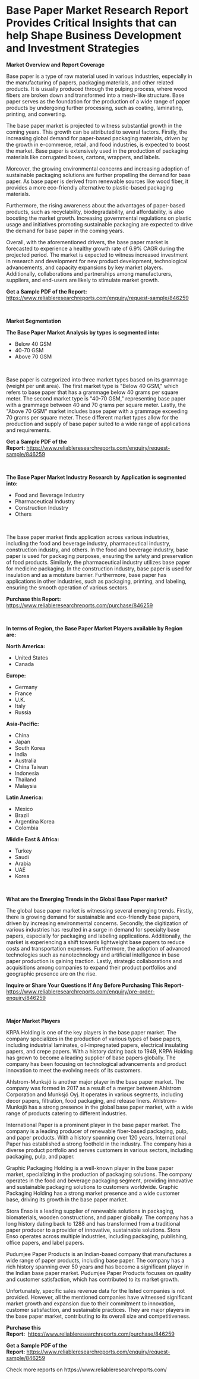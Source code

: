 <p><h1>Base Paper Market Research Report Provides Critical Insights that can help Shape Business Development and Investment Strategies</h1></p><p><strong>Market Overview and Report Coverage</strong></p>
<p><p>Base paper is a type of raw material used in various industries, especially in the manufacturing of papers, packaging materials, and other related products. It is usually produced through the pulping process, where wood fibers are broken down and transformed into a mesh-like structure. Base paper serves as the foundation for the production of a wide range of paper products by undergoing further processing, such as coating, laminating, printing, and converting.</p><p>The base paper market is projected to witness substantial growth in the coming years. This growth can be attributed to several factors. Firstly, the increasing global demand for paper-based packaging materials, driven by the growth in e-commerce, retail, and food industries, is expected to boost the market. Base paper is extensively used in the production of packaging materials like corrugated boxes, cartons, wrappers, and labels.</p><p>Moreover, the growing environmental concerns and increasing adoption of sustainable packaging solutions are further propelling the demand for base paper. As base paper is derived from renewable sources like wood fiber, it provides a more eco-friendly alternative to plastic-based packaging materials.</p><p>Furthermore, the rising awareness about the advantages of paper-based products, such as recyclability, biodegradability, and affordability, is also boosting the market growth. Increasing governmental regulations on plastic usage and initiatives promoting sustainable packaging are expected to drive the demand for base paper in the coming years.</p><p>Overall, with the aforementioned drivers, the base paper market is forecasted to experience a healthy growth rate of 6.9% CAGR during the projected period. The market is expected to witness increased investment in research and development for new product development, technological advancements, and capacity expansions by key market players. Additionally, collaborations and partnerships among manufacturers, suppliers, and end-users are likely to stimulate market growth.</p></p>
<p><strong>Get a Sample PDF of the Report:</strong> <a href="https://www.reliableresearchreports.com/enquiry/request-sample/846259">https://www.reliableresearchreports.com/enquiry/request-sample/846259</a></p>
<p>&nbsp;</p>
<p><strong>Market Segmentation</strong></p>
<p><strong>The Base Paper Market Analysis by types is segmented into:</strong></p>
<p><ul><li>Below 40 GSM</li><li>40-70 GSM</li><li>Above 70 GSM</li></ul></p>
<p>&nbsp;</p>
<p><p>Base paper is categorized into three market types based on its grammage (weight per unit area). The first market type is "Below 40 GSM," which refers to base paper that has a grammage below 40 grams per square meter. The second market type is "40-70 GSM," representing base paper with a grammage between 40 and 70 grams per square meter. Lastly, the "Above 70 GSM" market includes base paper with a grammage exceeding 70 grams per square meter. These different market types allow for the production and supply of base paper suited to a wide range of applications and requirements.</p></p>
<p><strong>Get a Sample PDF of the Report:</strong>&nbsp;<a href="https://www.reliableresearchreports.com/enquiry/request-sample/846259">https://www.reliableresearchreports.com/enquiry/request-sample/846259</a></p>
<p>&nbsp;</p>
<p><strong>The Base Paper Market Industry Research by Application is segmented into:</strong></p>
<p><ul><li>Food and Beverage Industry</li><li>Pharmaceutical Industry</li><li>Construction Industry</li><li>Others</li></ul></p>
<p>&nbsp;</p>
<p><p>The base paper market finds application across various industries, including the food and beverage industry, pharmaceutical industry, construction industry, and others. In the food and beverage industry, base paper is used for packaging purposes, ensuring the safety and preservation of food products. Similarly, the pharmaceutical industry utilizes base paper for medicine packaging. In the construction industry, base paper is used for insulation and as a moisture barrier. Furthermore, base paper has applications in other industries, such as packaging, printing, and labeling, ensuring the smooth operation of various sectors.</p></p>
<p><strong>Purchase this Report:</strong>&nbsp; <a href="https://www.reliableresearchreports.com/purchase/846259">https://www.reliableresearchreports.com/purchase/846259</a></p>
<p>&nbsp;</p>
<p><strong>In terms of Region, the Base Paper Market Players available by Region are:</strong></p>
<p>
    <p> <strong> North America: </strong>
        <ul>
            <li>United States</li>
            <li>Canada</li>
        </ul>
        </p> 
    <p> <strong> Europe: </strong>
        <ul>
            <li>Germany</li>
            <li>France</li>
            <li>U.K.</li>
            <li>Italy</li>
            <li>Russia</li>
        </ul>
        </p> 
    <p> <strong> Asia-Pacific: </strong>
        <ul>
            <li>China</li>
            <li>Japan</li>
            <li>South Korea</li>
            <li>India</li>
            <li>Australia</li>
            <li>China Taiwan</li>
            <li>Indonesia</li>
            <li>Thailand</li>
            <li>Malaysia</li>
        </ul>
        </p> 
    <p> <strong> Latin America: </strong>
        <ul>
            <li>Mexico</li>
            <li>Brazil</li>
            <li>Argentina Korea</li>
            <li>Colombia</li>
        </ul>
        </p> 
    <p> <strong> Middle East & Africa: </strong>
        <ul>
            <li>Turkey</li>
            <li>Saudi</li>
            <li>Arabia</li>
            <li>UAE</li>
            <li>Korea</li>
        </ul>
    </p>
    </p>
<p>&nbsp;</p>
<p><strong>What are the Emerging Trends in the Global Base Paper market?</strong></p>
<p><p>The global base paper market is witnessing several emerging trends. Firstly, there is growing demand for sustainable and eco-friendly base papers, driven by increasing environmental concerns. Secondly, the digitization of various industries has resulted in a surge in demand for specialty base papers, especially for packaging and labeling applications. Additionally, the market is experiencing a shift towards lightweight base papers to reduce costs and transportation expenses. Furthermore, the adoption of advanced technologies such as nanotechnology and artificial intelligence in base paper production is gaining traction. Lastly, strategic collaborations and acquisitions among companies to expand their product portfolios and geographic presence are on the rise.</p></p>
<p><strong>Inquire or Share Your Questions If Any Before Purchasing This Report</strong>- <a href="https://www.reliableresearchreports.com/enquiry/pre-order-enquiry/846259">https://www.reliableresearchreports.com/enquiry/pre-order-enquiry/846259</a></p>
<p>&nbsp;</p>
<p><strong>Major Market Players</strong></p>
<p><p>KRPA Holding is one of the key players in the base paper market. The company specializes in the production of various types of base papers, including industrial laminates, oil-impregnated papers, electrical insulating papers, and crepe papers. With a history dating back to 1949, KRPA Holding has grown to become a leading supplier of base papers globally. The company has been focusing on technological advancements and product innovation to meet the evolving needs of its customers. </p><p>Ahlstrom-Munksjö is another major player in the base paper market. The company was formed in 2017 as a result of a merger between Ahlstrom Corporation and Munksjö Oyj. It operates in various segments, including decor papers, filtration, food packaging, and release liners. Ahlstrom-Munksjö has a strong presence in the global base paper market, with a wide range of products catering to different industries.</p><p>International Paper is a prominent player in the base paper market. The company is a leading producer of renewable fiber-based packaging, pulp, and paper products. With a history spanning over 120 years, International Paper has established a strong foothold in the industry. The company has a diverse product portfolio and serves customers in various sectors, including packaging, pulp, and paper.</p><p>Graphic Packaging Holding is a well-known player in the base paper market, specializing in the production of packaging solutions. The company operates in the food and beverage packaging segment, providing innovative and sustainable packaging solutions to customers worldwide. Graphic Packaging Holding has a strong market presence and a wide customer base, driving its growth in the base paper market.</p><p>Stora Enso is a leading supplier of renewable solutions in packaging, biomaterials, wooden constructions, and paper globally. The company has a long history dating back to 1288 and has transformed from a traditional paper producer to a provider of innovative, sustainable solutions. Stora Enso operates across multiple industries, including packaging, publishing, office papers, and label papers.</p><p>Pudumjee Paper Products is an Indian-based company that manufactures a wide range of paper products, including base paper. The company has a rich history spanning over 50 years and has become a significant player in the Indian base paper market. Pudumjee Paper Products focuses on quality and customer satisfaction, which has contributed to its market growth.</p><p>Unfortunately, specific sales revenue data for the listed companies is not provided. However, all the mentioned companies have witnessed significant market growth and expansion due to their commitment to innovation, customer satisfaction, and sustainable practices. They are major players in the base paper market, contributing to its overall size and competitiveness.</p></p>
<p><strong>Purchase this Report:</strong>&nbsp;&nbsp;<a href="https://www.reliableresearchreports.com/purchase/846259">https://www.reliableresearchreports.com/purchase/846259</a></p>
<p></p>
<p><strong>Get a Sample PDF of the Report:</strong>&nbsp;<a href="https://www.reliableresearchreports.com/enquiry/request-sample/846259">https://www.reliableresearchreports.com/enquiry/request-sample/846259</a></p>
<p>Check more reports on https://www.reliableresearchreports.com/</p>